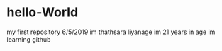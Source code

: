 # hello-World
my first repository 6/5/2019
im thathsara liyanage
im 21 years in age
im learning github
